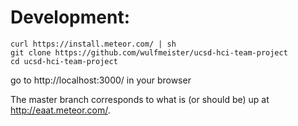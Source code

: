 # Development:

```
curl https://install.meteor.com/ | sh
git clone https://github.com/wulfmeister/ucsd-hci-team-project
cd ucsd-hci-team-project
```
go to http://localhost:3000/ in your browser

The master branch corresponds to what is (or should be) up at http://eaat.meteor.com/.

